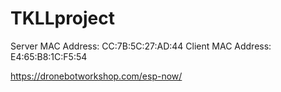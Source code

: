 # TKLLproject

Server MAC Address: CC:7B:5C:27:AD:44
Client MAC Address: E4:65:B8:1C:F5:54

https://dronebotworkshop.com/esp-now/